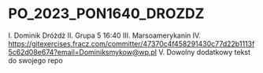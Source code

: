 # PO_2023_PON1640_DROZDZ
I. Dominik Dróżdż
II. Grupa 5     16:40
III. Marsoamerykanin
IV. https://gitexercises.fracz.com/committer/47370c4f458291430c77d22b1113f5c62d08e674?email=Dominiksmykow@wp.pl
V. Dowolny dodatkowy tekst do swojego repo